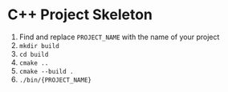 # C++ Project Skeleton

1. Find and replace `PROJECT_NAME` with the name of your project
2. `mkdir build`
4. `cd build`
3. `cmake ..`
4. `cmake --build .`
6. `./bin/{PROJECT_NAME}`
